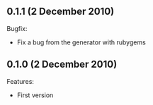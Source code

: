 ## 0.1.1 (2 December 2010)

Bugfix:

  - Fix a bug from the generator with rubygems
  
## 0.1.0 (2 December 2010)

Features:

  - First version 

